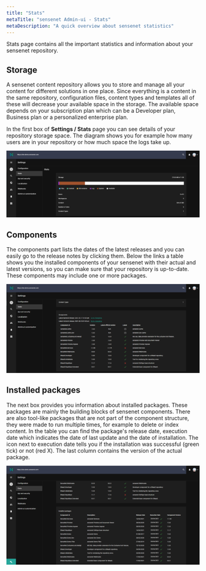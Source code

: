 ```yaml
---
title: "Stats"
metaTitle: "sensenet Admin-ui - Stats"
metaDescription: "A quick overview about sensenet statistics"
---
```


Stats page contains all the important statistics and information about your sensenet repository.

## Storage

A sensenet content repository allows you to store and manage all your content for different solutions in one place. Since everything is a content in the same repository, configuration files, content types and templates all of these will decrease your available space in the storage. The available space depends on your subscription plan which can be a Developer plan, Business plan or a personalized enterprise plan.

In the first box of **Settings / Stats** page you can see details of your repository storage space. The diagram shows you for example how many users are in your repository or how much space the logs take up.

![Storage](../img/stats_storage.png "Storage")

## Components

The components part lists the dates of the latest releases and you can easily go to the release notes by clicking them.
Below the links a table shows you the installed components of your sensenet with their actual and latest versions, so you can make sure that your repository is up-to-date.
These components may include one or more packages.

![Components](../img/stats_components.png "Components")

## Installed packages

The next box provides you information about installed packages. These packages are mainly the building blocks of sensenet components. There are also tool-like packages that are not part of the component structure, they were made to run multiple times, for example to delete or index content.
In the table you can find the package's release date, execution date which indicates the date of last update and the date of installation. The icon next to execution date tells you if the installation was successful (green tick) or not (red X). The last column contains the version of the actual package.

![Installed packages](../img/stats_installed_packages.png "Installed packages")
